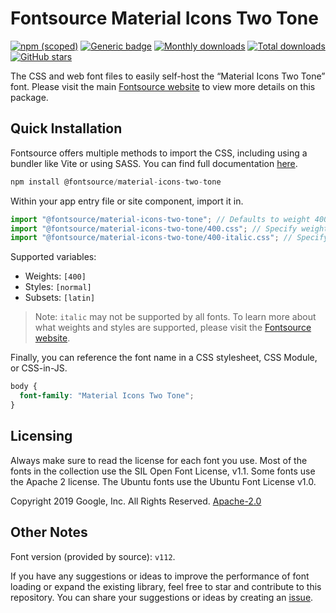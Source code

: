 # Fontsource Material Icons Two Tone

[![npm (scoped)](https://img.shields.io/npm/v/@fontsource/material-icons-two-tone?color=brightgreen)](https://www.npmjs.com/package/@fontsource/material-icons-two-tone) [![Generic badge](https://img.shields.io/badge/fontsource-passing-brightgreen)](https://github.com/fontsource/fontsource) [![Monthly downloads](https://badgen.net/npm/dm/@fontsource/material-icons-two-tone)](https://github.com/fontsource/fontsource) [![Total downloads](https://badgen.net/npm/dt/@fontsource/material-icons-two-tone)](https://github.com/fontsource/fontsource) [![GitHub stars](https://img.shields.io/github/stars/fontsource/fontsource.svg?style=social&label=Star)](https://github.com/fontsource/fontsource/stargazers)

The CSS and web font files to easily self-host the “Material Icons Two Tone” font. Please visit the main [Fontsource website](https://fontsource.org/fonts/material-icons-two-tone) to view more details on this package.

## Quick Installation

Fontsource offers multiple methods to import the CSS, including using a bundler like Vite or using SASS. You can find full documentation [here](https://fontsource.org/docs/getting-started/introduction).

```javascript
npm install @fontsource/material-icons-two-tone
```

Within your app entry file or site component, import it in.

```javascript
import "@fontsource/material-icons-two-tone"; // Defaults to weight 400
import "@fontsource/material-icons-two-tone/400.css"; // Specify weight
import "@fontsource/material-icons-two-tone/400-italic.css"; // Specify weight and style
```

Supported variables:
- Weights: `[400]`
- Styles: `[normal]`
- Subsets: `[latin]`

> Note: `italic` may not be supported by all fonts. To learn more about what weights and styles are supported, please visit the [Fontsource website](https://fontsource.org/fonts/material-icons-two-tone).

Finally, you can reference the font name in a CSS stylesheet, CSS Module, or CSS-in-JS.

```css
body {
  font-family: "Material Icons Two Tone";
}
```

## Licensing
Always make sure to read the license for each font you use. Most of the fonts in the collection use the SIL Open Font License, v1.1. Some fonts use the Apache 2 license. The Ubuntu fonts use the Ubuntu Font License v1.0.

Copyright 2019 Google, Inc. All Rights Reserved.
[Apache-2.0](http://www.apache.org/licenses/LICENSE-2.0.html)

## Other Notes
Font version (provided by source): `v112`.

If you have any suggestions or ideas to improve the performance of font loading or expand the existing library, feel free to star and contribute to this repository. You can share your suggestions or ideas by creating an [issue](https://github.com/fontsource/fontsource/issues).